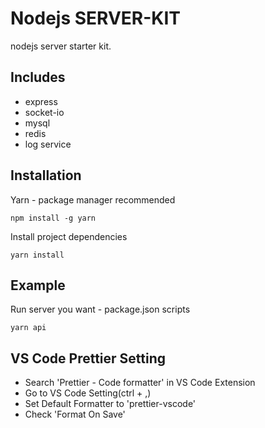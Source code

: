 # Nodejs SERVER-KIT

nodejs server starter kit.

## Includes

-   express
-   socket-io
-   mysql
-   redis
-   log service

## Installation

Yarn - package manager recommended

```
npm install -g yarn
```

Install project dependencies

```
yarn install
```

## Example

Run server you want - package.json scripts

```
yarn api
```

## VS Code Prettier Setting

-   Search 'Prettier - Code formatter' in VS Code Extension
-   Go to VS Code Setting(ctrl + ,)
-   Set Default Formatter to 'prettier-vscode'
-   Check 'Format On Save'
